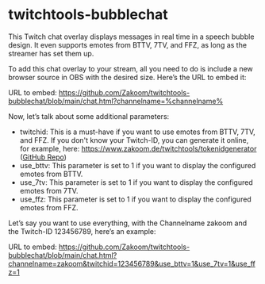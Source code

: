 # twitchtools-bubblechat
This Twitch chat overlay displays messages in real time in a speech bubble design. It even supports emotes from BTTV, 7TV, and FFZ, as long as the streamer has set them up.

To add this chat overlay to your stream, all you need to do is include a new browser source in OBS with the desired size. Here’s the URL to embed it:

URL to embed: https://github.com/Zakoom/twitchtools-bubblechat/blob/main/chat.html?channelname=%channelname%


Now, let’s talk about some additional parameters:

- twitchid: This is a must-have if you want to use emotes from BTTV, 7TV, and FFZ. If you don't know your Twitch-ID, you can generate it online, for example, here: https://www.zakoom.de/twitchtools/tokenidgenerator (<a href="https://github.com/Zakoom/twitchtools-tokenidgenerator" target="_blank">GitHub Repo</a>)
- use_bttv: This parameter is set to 1 if you want to display the configured emotes from BTTV.
- use_7tv: This parameter is set to 1 if you want to display the configured emotes from 7TV.
- use_ffz: This parameter is set to 1 if you want to display the configured emotes from FFZ.

Let’s say you want to use everything, with the Channelname zakoom and the Twitch-ID 123456789, here’s an example:

URL to embed: https://github.com/Zakoom/twitchtools-bubblechat/blob/main/chat.html?channelname=zakoom&twitchid=123456789&use_bttv=1&use_7tv=1&use_ffz=1
